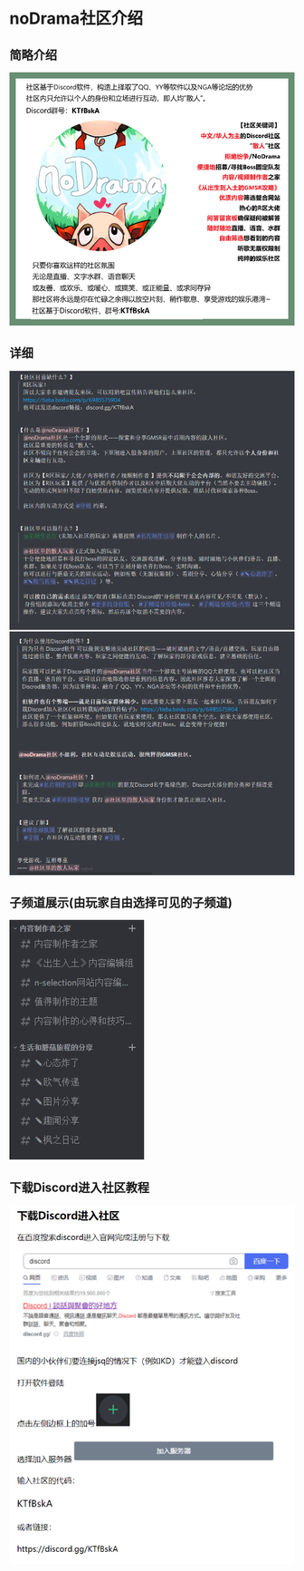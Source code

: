 # noDrama社区介绍

## 简略介绍
![](../../images/noDramaZX.png)

## 详细
![](../../images/noDrama_1.png)
![](../../images/noDrama_2.png)

## 子频道展示(由玩家自由选择可见的子频道)
![](../../images/ch3.png)

## 下载Discord进入社区教程
![](../../images/download_discord.png)

